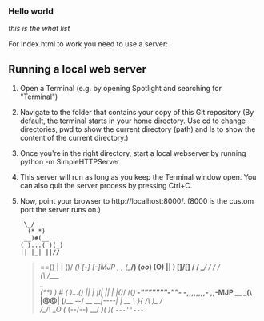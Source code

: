 ### Hello world

*this is the what list*

For index.html to work you need to use a server:

## Running a local web server
1. Open a Terminal (e.g. by opening Spotlight and searching for "Terminal")

2. Navigate to the folder that contains your copy of this Git repository (By default, the terminal starts in your home directory. Use cd to change directories, pwd to show the current directory (path) and ls to show the content of the current directory.)

3. Once you're in the right directory, start a local webserver by running python -m SimpleHTTPServer

4. This server will run as long as you keep the Terminal window open. You can also quit the server process by pressing Ctrl+C.

5. Now, point your browser to http://localhost:8000/. (8000 is the custom port the server runs on.)



	    \_/
	     (* *)
	    __)#(__
	   ( )...( )(_)
	   || |_| ||//
	>==() | | ()/
	    _(___)_
	   [-]   [-]MJP
	     ,     ,
	    (\____/)
	     (_oo_)
	       (O)
	     __||__    \)
	  []/______\[] /
	  / \______/ \/
	 /    /__\
	(\   /____\
	    \_\
	   (_**)
	  __) #_
	 ( )...()
	 || | |I|
	 || | |()__/
	 /\(___)
	_-"""""""-_""-_
	-,,,,,,,,- ,,-MJP
	         __
	 _(\    |@@|
	(__/\__ \--/ __
	   \___|----|  |   __
	       \ }{ /\ )_ / _\
	       /\__/\ \__O (__
	      (--/\--)    \__/
	      _)(  )(_
	     `---''---`

